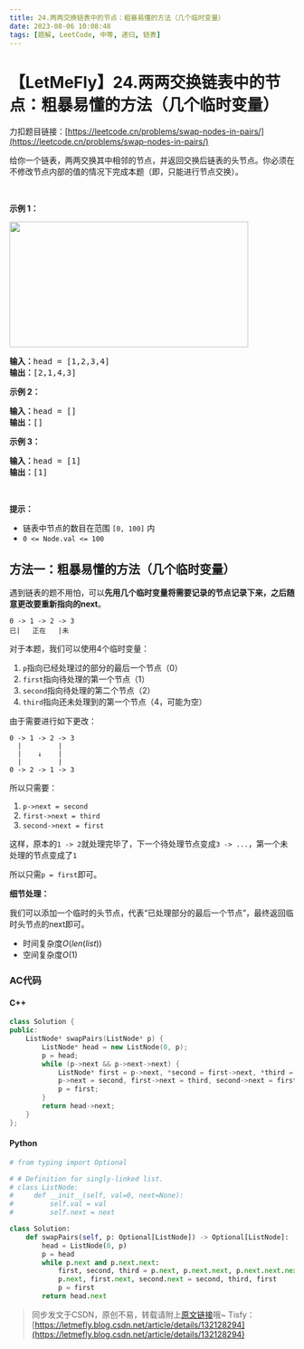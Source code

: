 ```yaml
---
title: 24.两两交换链表中的节点：粗暴易懂的方法（几个临时变量）
date: 2023-08-06 10:08:48
tags: [题解, LeetCode, 中等, 递归, 链表]
---
```


# 【LetMeFly】24.两两交换链表中的节点：粗暴易懂的方法（几个临时变量）

力扣题目链接：[https://leetcode.cn/problems/swap-nodes-in-pairs/](https://leetcode.cn/problems/swap-nodes-in-pairs/)

<p>给你一个链表，两两交换其中相邻的节点，并返回交换后链表的头节点。你必须在不修改节点内部的值的情况下完成本题（即，只能进行节点交换）。</p>

<p>&nbsp;</p>

<p><strong>示例 1：</strong></p>
<img alt="" src="https://assets.leetcode.com/uploads/2020/10/03/swap_ex1.jpg" style="width: 422px; height: 222px;" />
<pre>
<strong>输入：</strong>head = [1,2,3,4]
<strong>输出：</strong>[2,1,4,3]
</pre>

<p><strong>示例 2：</strong></p>

<pre>
<strong>输入：</strong>head = []
<strong>输出：</strong>[]
</pre>

<p><strong>示例 3：</strong></p>

<pre>
<strong>输入：</strong>head = [1]
<strong>输出：</strong>[1]
</pre>

<p>&nbsp;</p>

<p><strong>提示：</strong></p>

<ul>
	<li>链表中节点的数目在范围 <code>[0, 100]</code> 内</li>
	<li><code>0 &lt;= Node.val &lt;= 100</code></li>
</ul>


    
## 方法一：粗暴易懂的方法（几个临时变量）

遇到链表的题不用怕，可以**先用几个临时变量将需要记录的节点记录下来，之后随意更改要重新指向的next**。

```
0 -> 1 -> 2 -> 3
已|   正在   |未
```

对于本题，我们可以使用4个临时变量：

1. ```p```指向已经处理过的部分的最后一个节点（0）
2. ```first```指向待处理的第一个节点（1）
3. ```second```指向待处理的第二个节点（2）
4. ```third```指向还未处理到的第一个节点（4，可能为空）

由于需要进行如下更改：

```
0 -> 1 -> 2 -> 3
  |         |
  |    ↓    |
  |         |
0 -> 2 -> 1 -> 3
```

所以只需要：

1. ```p->next = second```
2. ```first->next = third```
3. ```second->next = first```

这样，原本的```1 -> 2```就处理完毕了，下一个待处理节点变成```3 -> ...```，第一个未处理的节点变成了```1```

所以只需```p = first```即可。

**细节处理：**

我们可以添加一个临时的头节点，代表“已处理部分的最后一个节点”，最终返回临时头节点的next即可。

+ 时间复杂度$O(len(list))$
+ 空间复杂度$O(1)$

### AC代码

#### C++

```cpp
class Solution {
public:
    ListNode* swapPairs(ListNode* p) {
        ListNode* head = new ListNode(0, p);
        p = head;
        while (p->next && p->next->next) {
            ListNode* first = p->next, *second = first->next, *third = second->next;
            p->next = second, first->next = third, second->next = first;
            p = first;
        }
        return head->next;
    }
};
```

#### Python

```python
# from typing import Optional

# # Definition for singly-linked list.
# class ListNode:
#     def __init__(self, val=0, next=None):
#         self.val = val
#         self.next = next

class Solution:
    def swapPairs(self, p: Optional[ListNode]) -> Optional[ListNode]:
        head = ListNode(0, p)
        p = head
        while p.next and p.next.next:
            first, second, third = p.next, p.next.next, p.next.next.next
            p.next, first.next, second.next = second, third, first
            p = first
        return head.next
```

> 同步发文于CSDN，原创不易，转载请附上[原文链接](https://blog.letmefly.xyz/2023/08/06/LeetCode%200024.%E4%B8%A4%E4%B8%A4%E4%BA%A4%E6%8D%A2%E9%93%BE%E8%A1%A8%E4%B8%AD%E7%9A%84%E8%8A%82%E7%82%B9/)哦~
> Tisfy：[https://letmefly.blog.csdn.net/article/details/132128294](https://letmefly.blog.csdn.net/article/details/132128294)
